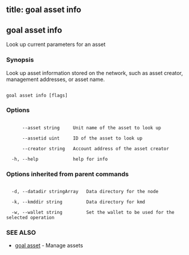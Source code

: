 title: goal asset info
---
## goal asset info



Look up current parameters for an asset



### Synopsis



Look up asset information stored on the network, such as asset creator, management addresses, or asset name.



```

goal asset info [flags]

```



### Options



```

      --asset string     Unit name of the asset to look up

      --assetid uint     ID of the asset to look up

      --creator string   Account address of the asset creator

  -h, --help             help for info

```



### Options inherited from parent commands



```

  -d, --datadir stringArray   Data directory for the node

  -k, --kmddir string         Data directory for kmd

  -w, --wallet string         Set the wallet to be used for the selected operation

```



### SEE ALSO



* [goal asset](../../asset/asset/)	 - Manage assets



